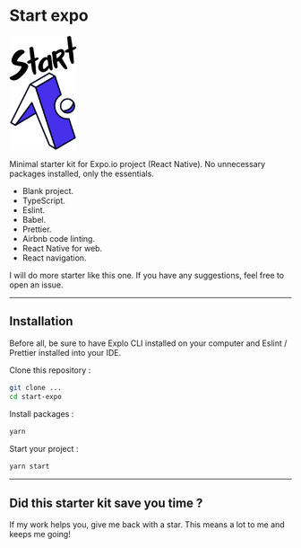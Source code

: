 # Start expo

<div style="text-align: center; width: 100%"></div><img src="./assets/startexpo.png" alt="Start Expo" width="120" /></div>

Minimal starter kit for Expo.io project (React Native). No unnecessary packages installed, only the essentials.

- Blank project.
- TypeScript.
- Eslint.
- Babel.
- Prettier.
- Airbnb code linting.
- React Native for web.
- React navigation.

I will do more starter like this one. If you have any suggestions, feel free to open an issue.

---

## Installation

Before all, be sure to have Explo CLI installed on your computer and Eslint / Prettier installed into your IDE.

Clone this repository :

```bash
git clone ...
cd start-expo
```

Install packages :

```bash
yarn
```

Start your project :

```bash
yarn start
```

---

## Did this starter kit save you time ?

If my work helps you, give me back with a star. This means a lot to me and keeps me going!
